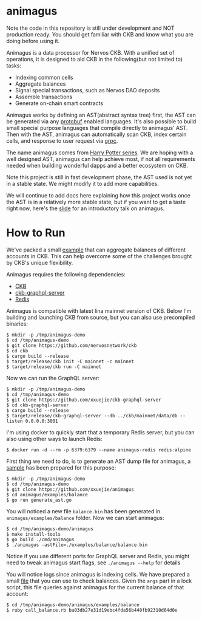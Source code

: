animagus
========

Note the code in this repository is still under development and NOT production ready. You should get familiar with CKB and know what you are doing before using it.

Animagus is a data processor for Nervos CKB. With a unified set of operations, it is designed to aid CKB in the following(but not limited to) tasks:

* Indexing common cells
* Aggregate balances
* Signal special transactions, such as Nervos DAO deposits
* Assemble transactions
* Generate on-chain smart contracts

Animagus works by defining an AST(abstract syntax tree) first, the AST can be generated via any [protobuf](https://github.com/protocolbuffers/protobuf) enabled languages. It's also possible to build small special purpose languages that compile directly to animagus' AST. Then with the AST, animagus can automatically scan CKB, index certain cells, and response to user request via [grpc](https://grpc.io/).

The name animagus comes from [Harry Potter series](https://harrypotter.fandom.com/wiki/Animagus). We are hoping with a well designed AST, animagus can help achieve most, if not all requirements needed when building wonderful dapps and a better ecosystem on CKB.

Note this project is still in fast development phase, the AST used is not yet in a stable state. We might modify it to add more capabilities.

We will continue to add docs here explaining how this project works once the AST is in a relatively more stable state, but if you want to get a taste right now, here's the [slide](https://github.com/xxuejie/animagus/blob/develop/docs/A%20new%20dapp%20framework.pdf) for an introductory talk on animagus.

# How to Run

We've packed a small [example](https://github.com/xxuejie/animagus/tree/develop/examples/balance) that can aggregate balances of different accounts in CKB. This can help overcome some of the challenges brought by CKB's unique flexibility.

Animagus requires the following dependencies:

* [CKB](https://github.com/nervosnetwork/ckb)
* [ckb-graphql-server](https://github.com/xxuejie/ckb-graphql-server)
* [Redis](https://redis.io/)

Animagus is compatible with latest lina mainnet version of CKB. Below I'm building and launching CKB from source, but you can also use precompiled binaries:

```
$ mkdir -p /tmp/animagus-demo
$ cd /tmp/animagus-demo
$ git clone https://github.com/nervosnetwork/ckb
$ cd ckb
$ cargo build --release
$ target/release/ckb init -C mainnet -c mainnet
$ target/release/ckb run -C mainnet
```

Now we can run the GraphQL server:

```
$ mkdir -p /tmp/animagus-demo
$ cd /tmp/animagus-demo
$ git clone https://github.com/xxuejie/ckb-graphql-server
$ cd ckb-graphql-server
$ cargo build --release
$ target/release/ckb-graphql-server --db ../ckb/mainnet/data/db --listen 0.0.0.0:3001
```

I'm using docker to quickly start that a temporary Redis server, but you can also using other ways to launch Redis:

```
$ docker run -d --rm -p 6379:6379 --name animagus-redis redis:alpine
```

First thing we need to do, is to generate an AST dump file for animagus, a [sample](https://github.com/xxuejie/animagus/blob/develop/examples/balance/generate_ast.go) has been prepared for this purpose:

```
$ mkdir -p /tmp/animagus-demo
$ cd /tmp/animagus-demo
$ git clone https://github.com/xxuejie/animagus
$ cd animagus/examples/balance
$ go run generate_ast.go
```

You will noticed a new file `balance.bin` has been generated in `animagus/examples/balance` folder. Now we can start animagus:

```
$ cd /tmp/animagus-demo/animagus
$ make install-tools
$ go build ./cmd/animagus
$ ./animagus -astFile=./examples/balance/balance.bin
```

Notice if you use different ports for GraphQL server and Redis, you might need to tweak animagus start flags, see `./animagus --help` for details

You will notice logs since animagus is indexing cells. We have prepared a small [file](https://github.com/xxuejie/animagus/blob/develop/examples/balance/call_balance.rb) that you can use to check balances. Given the `args` part in a lock script, this file queries against animagus for the current balance of that account:

```
$ cd /tmp/animagus-demo/animagus/examples/balance
$ ruby call_balance.rb ba03db27e31d19ebc4fda56b440fb92310d64d0e
```

